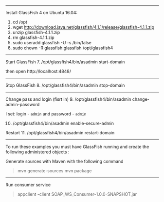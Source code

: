 ---------------------
Install GlassFish 4  on Ubuntu 16.04:
1. cd /opt
2. wget http://download.java.net/glassfish/4.1.1/release/glassfish-4.1.1.zip
3. unzip glassfish-4.1.1.zip
4. rm glassfish-4.1.1.zip
5. sudo useradd glassfish -U -s /bin/false
6. sudo chown -R glassfish:glassfish /opt/glassfish4
---------------------------------------------
Start GlassFish
7. /opt/glassfish4/bin/asadmin start-domain

then open http://localhost:4848/

---------------------------------------------
Stop GlassFish
8. /opt/glassfish4/bin/asadmin stop-domain

---------------------------------------------

Change pass and login (fisrt in)
9. /opt/glassfish4/bin/asadmin change-admin-password

I set: login - `admin` and password - `admin`

10. /opt/glassfish4/bin/asadmin enable-secure-admin

Restart
11. /opt/glassfish4/bin/asadmin restart-domain

---------------------------------------------

To run these examples you must have GlassFish running and create the following administered objects :

Generate sources with Maven  with the following command
> mvn generate-sources
> mvn package

______________________________________________
Run consumer service
>appclient -client SOAP_WS_Consumer-1.0.0-SNAPSHOT.jar